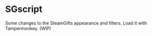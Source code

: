 # SGscript 

Some changes to the SteamGifts appearance and filters.
Load it with Tampermonkey. (WIP)
